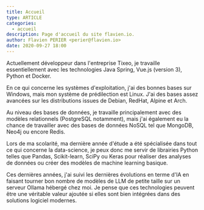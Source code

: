 ```yaml
---
title: Accueil
type: ARTICLE
categories:
  - accueil
description: Page d'accueil du site flavien.io.
author: Flavien PERIER <perier@flavien.io>
date: 2020-09-27 18:00
---
```


Actuellement développeur dans l'entreprise Tixeo, je travaille essentiellement avec les technologies Java Spring, Vue.js (version 3), Python et Docker.

En ce qui concerne les systèmes d'exploitation, j'ai des bonnes bases sur Windows, mais mon système de prédilection est Linux. J'ai des bases assez avancées sur les distributions issues de Debian, RedHat, Alpine et Arch.

Au niveau des bases de données, je travaille principalement avec des modèles relationnels (PostgreSQL notamment), mais j'ai également eu la chance de travailler avec des bases de données NoSQL tel que MongoDB, Neo4j ou encore Redis.

Lors de ma scolarité, ma dernière année d'étude a été spécialisée dans tout ce qui concerne la data-science, je peux donc me servir de librairies Python telles que Pandas, Scikit-learn, SciPy ou Keras pour réaliser des analyses de données ou créer des modèles de machine learning basique.

Ces dernières années, j'ai suivi les dernières évolutions en terme d'IA en faisant tourner bon nombre de modèles de LLM de petite taille sur un serveur Ollama hébergé chez moi. Je pense que ces technologies peuvent être une véritable valeur ajoutée si elles sont bien intégrées dans des solutions logiciel modernes.
